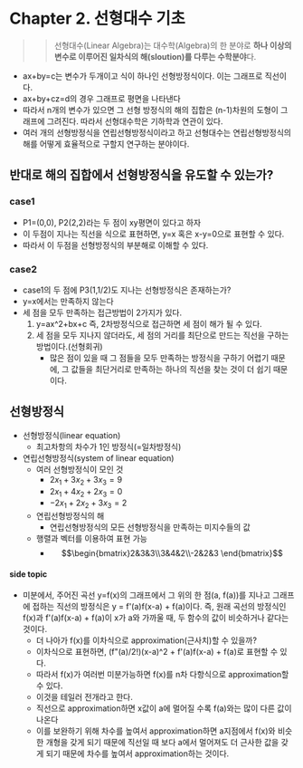 # Chapter 2. 선형대수 기초
>> 선형대수(Linear Algebra)는 대수학(Algebra)의 한 분야로 **하나 이상의 변수로 이루어진 일차식의 해(sloution)를 다루는 수학분야**다.

* ax+by=c는 변수가 두개이고 식이 하나인 선형방정식이다. 이는 그래프로 직선이다.
* ax+by+cz=d의 경우 그래프로 평면을 나타낸다
* 따라서 n개의 변수가 있으면 그 선형 방정식의 해의 집합은 (n-1)차원의 도형이 그래프에 그려진다. 따라서 선형대수학은 기하학과 연관이 있다.
* 여러 개의 선형방정식을 연립선형방정식이라고 하고 선형대수는 연립선형방정식의 해를 어떻게 효율적으로 구할지 연구하는 분야이다.

## 반대로 해의 집합에서 선형방정식을 유도할 수 있는가?
### case1
* P1=(0,0), P2(2,2)라는 두 점이 xy평면이 있다고 하자
* 이 두점이 지나는 직선을 식으로 표현하면, y=x 혹은 x-y=0으로 표현할 수 있다.
* 따라서 이 두점을 선형방정식의 부분해로 이해할 수 있다.

### case2
* case1의 두 점에 P3(1,1/2)도 지나는 선형방정식은 존재하는가?
* y=x에서는 만족하지 않는다
* 세 점을 모두 만족하는 접근방법이 2가지가 있다.
  1. y=ax^2+bx+c 즉, 2차방정식으로 접근하면 세 점이 해가 될 수 있다.
  2. 세 점을 모두 지나지 않더라도, 세 점의 거리를 최단으로 만드는 직선을 구하는 방법이다.(선형회귀)
     * 많은 점이 있을 때 그 점들을 모두 만족하는 방정식을 구하기 어렵기 때문에, 그 값들을 최단거리로 만족하는 하나의 직선을 찾는 것이 더 쉽기 때문이다.

## 선형방정식
* 선형방정식(linear equation)
  * 최고차항의 차수가 1인 방정식(=일차방정식)
* 연립선형방정식(system of linear equation)
  * 여러 선형방정식이 모인 것
    * $2x_1 + 3x_2 + 3x_3 = 9$
    * $2x_1 + 4x_2 + 2x_3 = 0$
    * $-2x_1 + 2x_2 + 3x_3 = 2$
  * 연립선형방정식의 해
    * 연립선형방정식의 모든 선형방정식을 만족하는 미지수들의 값
  * 행렬과 벡터를 이용하여 표현 가능
    * $$\begin{bmatrix}2&3&3\\3&4&2\\-2&2&3 \end{bmatrix}$$

#### side topic
* 미분에서, 주어진 곡선 y=f(x)의 그래프에서 그 위의 한 점(a, f(a))를 지나고 그래프에 접하는 직선의 방정식은 y = f'(a)f(x-a) + f(a)이다. 즉, 원래 곡선의 방정식인 f(x)과 f'(a)f(x-a) + f(a)이 x가 a와 가까울 때, 두 함수의 값이 비슷하거나 같다는 것이다.
  * 더 나아가 f(x)를 이차식으로 approximation(근사치)할 수 있을까?
  * 이차식으로 표현하면, (f"(a)/2!)(x-a)^2 + f'(a)f(x-a) + f(a)로 표현할 수 있다.
  * 따라서 f(x)가 여러번 미분가능하면 f(x)를 n차 다항식으로 approximation할 수 있다.
  * 이것을 테일러 전개라고 한다.
  * 직선으로 approximation하면 x값이 a에 멀어질 수록 f(a)와는 많이 다른 값이 나온다
  * 이를 보완하기 위해 차수를 높여서 approximation하면 a지점에서 f(x)와 비슷한 개형을 갖게 되기 때문에 직선일 때 보다 a에서 멀어져도 더 근사한 값을 갖게 되기 때문에 차수를 높여서 approximation하는 것이다.

